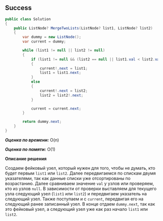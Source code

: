 ## Success

```csharp
public class Solution
{
    public ListNode? MergeTwoLists(ListNode? list1, ListNode? list2)
    {
        var dummy = new ListNode();
        var current = dummy;

        while (list1 != null || list2 != null)
        {
            if (list1 != null && (list2 == null || list1.val < list2.val))
            {
                current!.next = list1;
                list1 = list1.next;
            }
            else
            {
                current!.next = list2;
                list2 = list2!.next;
            }

            current = current.next;
        }

        return dummy.next;
    }
}
```

***Оценка по времени:*** O(n)

***Оценка по памяти:*** O(1)

**Описание решения**

Создаем фейковый узел, который нужен для того, чтобы не думать, кто будет первым `list1` или `list2`. Далее передвигаемся по спискам двумя указателями, так как данные списки уже отсортированы по возрастанию. Далее сравниваем значение `val` у узлов или проверяем, кто из узлов `null`. В зависимости от проверки выставляем для текущего узла следующий узел (`list1` или `list2`) и передвигаем указатель на следующий узел. Также поступаем и с `current`, передвигая его на следующий ранее записанный узел. В конце отдаем `dummy.next`, так как это фейковый узел, а следующий узел уже как раз начало `list1` или `list2`. 